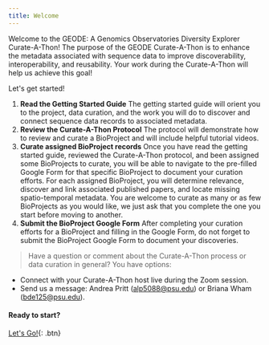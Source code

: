 ```yaml
---
title: Welcome
---
```


Welcome to the GEODE: A Genomics Observatories Diversity Explorer Curate-A-Thon! The purpose of the GEODE Curate-A-Thon is to enhance the metadata associated with sequence data to improve discoverability, interoperability, and reusability. Your work during the Curate-A-Thon will help us achieve this goal!

Let's get started!

1. **Read the Getting Started Guide** The getting started guide will orient you to the project, data curation, and the work you will do to discover and connect sequence data records to associated metadata.
2. **Review the Curate-A-Thon Protocol** The protocol will demonstrate how to review and curate a BioProject and will include helpful tutorial videos.
3. **Curate assigned BioProject records** Once you have read the getting started guide, reviewed the Curate-A-Thon protocol, and been assigned some BioProjects to curate, you will be able to navigate to the pre-filled Google Form for that specific BioProject to document your curation efforts. For each assigned BioProject, you will determine relevance, discover and link associated published papers, and locate missing spatio-temporal metadata. You are welcome to curate as many or as few BioProjects as you would like, we just ask that you complete the one you start before moving to another.
4. **Submit the BioProject Google Form** After completing your curation efforts for a BioProject and filling in the Google Form, do not forget to submit the BioProject Google Form to document your discoveries.

>Have a question or comment about the Curate-A-Thon process or data curation in general? You have options:
- Connect with your Curate-A-Thon host live during the Zoom session.
- Send us a message: Andrea Pritt (alp5088@psu.edu) or Briana Wham (bde125@psu.edu).

#### Ready to start?

[Let's Go!](https://bdezray.github.io/Geode-Curate-A-Thon/Getting%20Started/Data%20Curation%20Primer/){: .btn}
